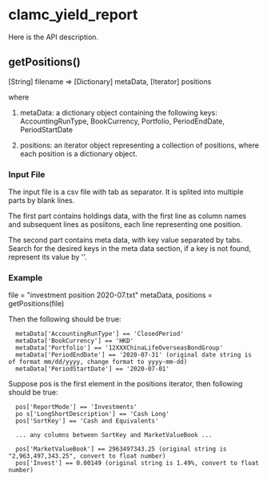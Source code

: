 # clamc_yield_report

Here is the API description.

## getPositions()
[String] filename => [Dictionary] metaData, [Iterator] positions

where

1) metaData: a dictionary object containing the following keys:
AccountingRunType, BookCurrency, Portfolio, PeriodEndDate, PeriodStartDate

2) positions: an iterator object representing a collection of positions, where each position is a dictionary object.


### Input File
The input file is a csv file with tab as separator. It is splited into multiple parts by blank lines.

The first part contains holdings data, with the first line as column names and subsequent lines as posiitons, each line representing one position.

The second part contains meta data, with key value separated by tabs. Search for the desired keys in the meta data section, if a key is not found, represent its value by ''.


### Example
file = "investment position 2020-07.txt"
metaData, positions = getPositions(file)

Then the following should be true:
```
  metaData['AccountingRunType'] == 'ClosedPeriod'
  metaData['BookCurrency'] == 'HKD'
  metaData['Portfolio'] == '12XXXChinaLifeOverseasBondGroup'
  metaData['PeriodEndDate'] == '2020-07-31' (original date string is of format mm/dd/yyyy, change format to yyyy-mm-dd)
  metaData['PeriodStartDate'] == '2020-07-01'
```

Suppose pos is the first element in the positions iterator, then following should be true:

```
  pos['ReportMode'] == 'Investments'
  po s['LongShortDescription'] == 'Cash Long'
  pos['SortKey'] == 'Cash and Equivalents'

  ... any columns between SortKey and MarketValueBook ...

  pos['MarketValueBook'] == 2963497343.25 (original string is "2,963,497,343.25", convert to float number)
  pos['Invest'] == 0.00149 (original string is 1.49%, convert to float number)
```
